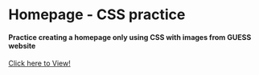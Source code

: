 # Homepage - CSS practice
#### Practice creating a homepage only using CSS with images from GUESS website
[Click here to View!](https://aasalgado.github.io/homepage-css/)
